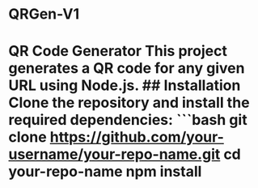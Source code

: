 # QRGen-V1
# QR Code Generator  This project generates a QR code for any given URL using Node.js.  ## Installation  Clone the repository and install the required dependencies: ```bash git clone https://github.com/your-username/your-repo-name.git cd your-repo-name npm install
